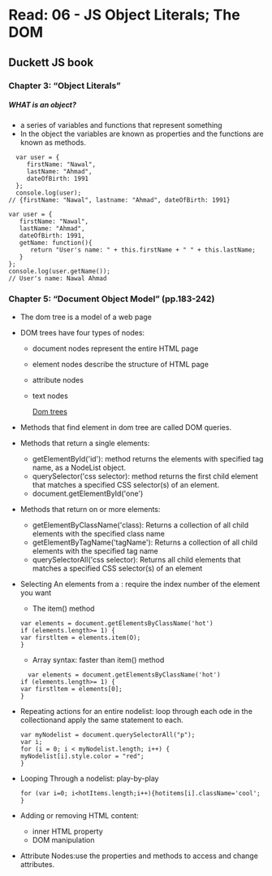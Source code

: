# Read: 06 - JS Object Literals; The DOM

## Duckett JS book

### Chapter 3: “Object Literals” 

##### WHAT is an object? 
- a series of variables and functions that represent something 
- In the object the variables are known as properties and the functions are known as methods. 

````````````````
  var user = {
     firstName: "Nawal",
     lastName: "Ahmad",
     dateOfBirth: 1991  
  };
  console.log(user);
// {firstName: "Nawal", lastname: "Ahmad", dateOfBirth: 1991}
````````````````

````````````````
var user = {
   firstName: "Nawal",
   lastName: "Ahmad",
   dateOfBirth: 1991,
   getName: function(){
      return "User's name: " + this.firstName + " " + this.lastName;
   }
};
console.log(user.getName());
// User's name: Nawal Ahmad
````````````````


### Chapter 5: “Document Object Model” (pp.183-242)

- The dom tree is a model of a web page

- DOM trees have four types of nodes:
  - document nodes represent the entire HTML page
  - element nodes describe the structure of HTML page
  - attribute nodes
  - text nodes

    [Dom trees](!SOFTWARE-DEVELOPMENT-DOM-Tree-DOM-Hierarchy-in-HTML88.png)

- Methods that find element in dom tree are called DOM queries.

- Methods that return a single elements:
    - getElementById('id'): method returns the elements with specified tag name, as a NodeList object.
    - querySelector('css selector): method returns the first child element that matches a specified CSS selector(s) of an element.
    - document.getElementById('one')

- Methods that return on or more elements:
    - getElementByClassName('class): Returns a collection of all child elements with the specified class name
    - getElementByTagName('tagName'): Returns a collection of all child elements with the specified tag name
    - querySelectorAll('css selector): 	Returns all child elements that matches a specified CSS selector(s) of an element

- Selecting An elements from a : require the index number of the element you want
    - The item() method
   ``````````
   var elements = document.getElementsByClassName('hot') 
   if (elements.length>= 1) { 
   var firstltem = elements.item(O);  
   } 
   ``````````

    - Array syntax: faster than item() method
   ```````````
     var elements = document.getElementsByClassName('hot') 
   if (elements.length>= 1) { 
   var firstltem = elements[0];  
   } 

- Repeating actions for an entire nodelist: loop through each ode in the collectionand apply the same statement to each.
   ```````````
   var myNodelist = document.querySelectorAll("p");
   var i;
   for (i = 0; i < myNodelist.length; i++) {
   myNodelist[i].style.color = "red";
  }
   ```````````

- Looping Through a nodelist: play-by-play
   ```````````
  for (var i=0; i<hotItems.length;i++){hotitems[i].className='cool';
  }
  ```````````

- Adding or removing HTML content:
    - inner HTML property 
    - DOM manipulation

- Attribute Nodes:use the properties and methods to access and change attributes.

